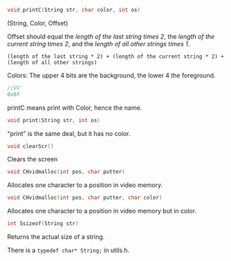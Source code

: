 ```c
void printC(String str, char color, int os)
```

(String, Color, Offset)

Offset should equal the _length of the last string times 2_, the _length of the current string times 2_, and the _length of all other strings times 1_.

`(length of the last string * 2) + (length of the current string * 2) + (length of all other strings)`

Colors: The upper 4 bits are the background, the lower 4 the foreground.

```c
//VV
0x0f
```

printC means print with Color, hence the name.


```c
void print(String str, int os)
```

"print" is the same deal, but it has no color.


```c
void clearScr()
```
Clears the screen


```c
void CHvidmalloc(int pos, char putter)
```
Allocates one character to a position in video memory.


```c
void CHvidmalloc(int pos, char putter, char color)
```
Allocates one character to a position in video memory but in color.


```c
int Ssizeof(String str)
```
Returns the actual size of a string.

There is a `typedef char* String;` in utils.h.
